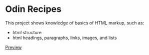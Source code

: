 # Odin Recipes

This project shows knowledge of basics of HTML markup, such as:
- html structure
- html headings, paragraphs, links, images, and lists

[Preview](https://murat-yes-i-am.github.io/odin-recipes/)